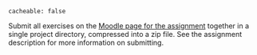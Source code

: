 ```
cacheable: false
```

Submit all exercises on the [Moodle page for the assignment](https://moodle.pugetsound.edu/moodle/mod/assign/view.php?id=340430) together in a single project directory, compressed into a zip file. See the assignment description for more information on submitting.
